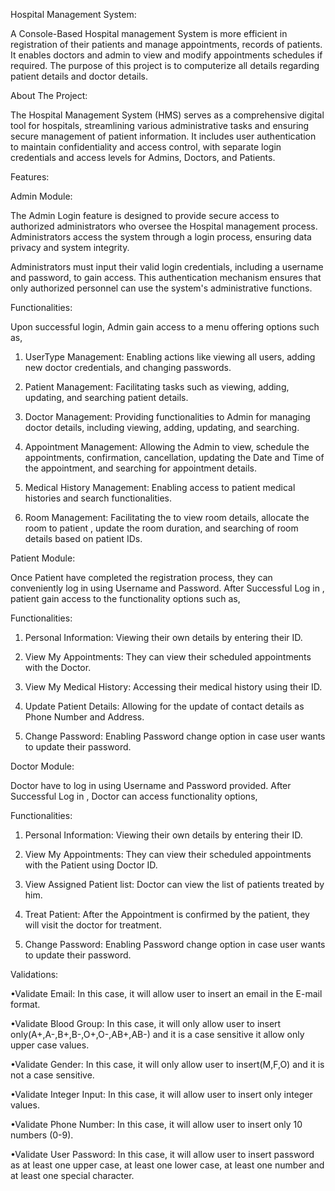 Hospital Management System:

A Console-Based Hospital management System is more efficient in registration of their patients and manage appointments, records of patients. It enables doctors and admin to view and modify appointments schedules if required. The purpose of this project is to computerize all details regarding patient details and doctor details.

About The Project:

The Hospital Management System (HMS) serves as a comprehensive digital tool for hospitals, streamlining various administrative tasks and ensuring secure management of patient information. It includes user authentication to maintain confidentiality and access control, with separate login credentials and access levels for Admins, Doctors, and Patients.

Features:

Admin Module:

The Admin Login feature is designed to provide secure access to authorized administrators who oversee the Hospital management process. Administrators access the system through a login process, ensuring data privacy and system integrity.

Administrators must input their valid login credentials, including a username and password, to gain access. This authentication mechanism ensures that only authorized personnel can use the system's administrative functions.

Functionalities:

Upon successful login, Admin gain access to a menu offering options such as,

1. UserType Management:
Enabling actions like viewing all users, adding new doctor credentials, and changing passwords.

2. Patient Management:
Facilitating tasks such as viewing, adding, updating, and searching patient details.

3. Doctor Management:
Providing functionalities to Admin for managing doctor details, including viewing, adding, updating, and searching.

4. Appointment Management:
Allowing the Admin to view, schedule the appointments, confirmation, cancellation, updating the Date and Time of the appointment, and searching for appointment details.

5. Medical History Management:
Enabling access to patient medical histories and search functionalities.

6. Room Management:
Facilitating the to view room details, allocate the room to patient , update the room duration, and searching of room details based on patient IDs.

Patient Module:

Once Patient have completed the registration process, they can conveniently log in using Username and Password. After Successful Log in , patient gain access to the functionality options such as,

Functionalities:

1. Personal Information:
Viewing their own details by entering their ID.

2. View My Appointments:
They can view their scheduled appointments with the Doctor.

3. View My Medical History:
Accessing their medical history using their ID.

4. Update Patient Details:
Allowing for the update of contact details as Phone Number and Address.

5. Change Password:
Enabling Password change option in case user wants to update their password.

Doctor Module:

Doctor have to log in using Username and Password provided. After Successful Log in , Doctor can access functionality options,

Functionalities:

1. Personal Information:
Viewing their own details by entering their ID.

2. View My Appointments:
They can view their scheduled appointments with the Patient using Doctor ID.

3. View Assigned Patient list:
Doctor can view the list of patients treated by him.

4. Treat Patient:
After the Appointment is confirmed by the patient, they will visit the doctor for treatment.

5. Change Password:
Enabling Password change option in case user wants to update their password.


Validations:

•Validate Email:
	In this case, it will allow user to insert an email in the E-mail format.
 
•Validate Blood Group:
	In this case, it will only allow user to insert only(A+,A-,B+,B-,O+,O-,AB+,AB-) and it is a case sensitive it allow only upper case values.
 
•Validate Gender:
	In this case, it will only allow user to insert(M,F,O) and it is not a case sensitive.
 
•Validate Integer Input:
	In this case, it will allow user to insert only integer values.
 
•Validate Phone Number:
	In this case, it will allow user to insert only 10 numbers (0-9).
 
•Validate User Password:
	In this case, it will allow user to insert password as at least one upper case, at least one lower case, at least one number and at least one special character.
